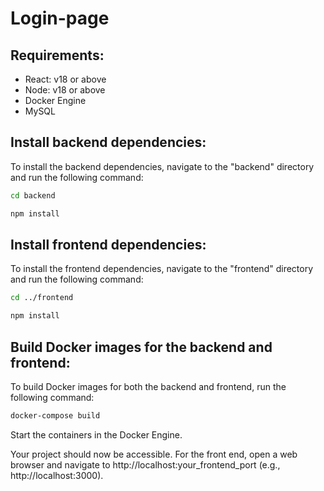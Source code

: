 # Login-page

## Requirements:

- React: v18 or above
- Node: v18 or above
- Docker Engine
- MySQL

## Install backend dependencies:

To install the backend dependencies, navigate to the "backend" directory and run the following command:

```bash
cd backend
```
```bash
npm install
```

## Install frontend dependencies:

To install the frontend dependencies, navigate to the "frontend" directory and run the following command:

```bash
cd ../frontend
```
```bash
npm install
```

## Build Docker images for the backend and frontend:

To build Docker images for both the backend and frontend, run the following command:

```bash
docker-compose build
```

Start the containers in the Docker Engine.

Your project should now be accessible. For the front end, open a web browser and navigate to http://localhost:your_frontend_port (e.g., http://localhost:3000).
